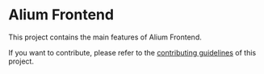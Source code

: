 # Alium Frontend

This project contains the main features of Alium Frontend.

If you want to contribute, please refer to the [contributing guidelines](./CONTRIBUTING.md) of this project.
